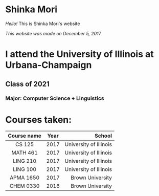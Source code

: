 # Shinka Mori
*Hello!*
This is Shinka Mori's website

*This website was made on December 5, 2017*

# I attend the University of Illinois at Urbana-Champaign
## Class of 2021
### Major: Computer Science + Linguistics

# Courses taken:
| Course name   | Year          | School
| :-----------: |:-------------:| ---------------------:|
| CS 125        | 2017          | University of Illinois
| MATH 461      | 2017          | University of Illinois
| LING 210      | 2017          | University of Illinois
| LING 100      | 2017          | University of Illinois
| APMA 1650     | 2017          | Brown University
| CHEM 0330     | 2016          | Brown University


